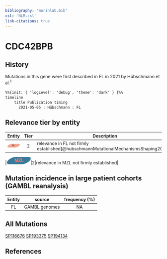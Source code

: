 ```yaml
---
bibliography: 'morinlab.bib'
csl: 'NLM.csl'
link-citations: true
---
```

# CDC42BPB

## History
Mutations in this gene were first described in FL in 2021 by Hübschmann et al.<sup>1</sup>

```mermaid
%%{init: { 'logLevel': 'debug', 'theme': 'dark' } }%%
timeline
    title Publication timing
      2021-05-05 : Hübschmann : FL
```

## Relevance tier by entity

|Entity|Tier|Description                           |
|:------:|:----:|--------------------------------------|
|![FL](images/icons/FL_tier2.png)    |2   |relevance in FL not firmly established[@hubschmannMutationalMechanismsShaping2021b]|

|![MZL](images/icons/MZL_tier2.png)|2|relevance in MZL not firmly established|
## Mutation incidence in large patient cohorts (GAMBL reanalysis)

|Entity|source       |frequency (%)|
|:------:|:-------------:|:-------------:|
|FL    |GAMBL genomes|NA           |

## All Mutations

[SP116676](https://www.bcgsc.ca/downloads/morinlab/GAMBL/MALY/SP116676.html)
[SP193375](https://www.bcgsc.ca/downloads/morinlab/GAMBL/MALY/SP193375.html)
[SP194134](https://www.bcgsc.ca/downloads/morinlab/GAMBL/MALY/SP194134.html)


## References



<!-- ORIGIN: hubschmannMutationalMechanismsShaping2021b -->
<!-- FL: hubschmannMutationalMechanismsShaping2021b -->
